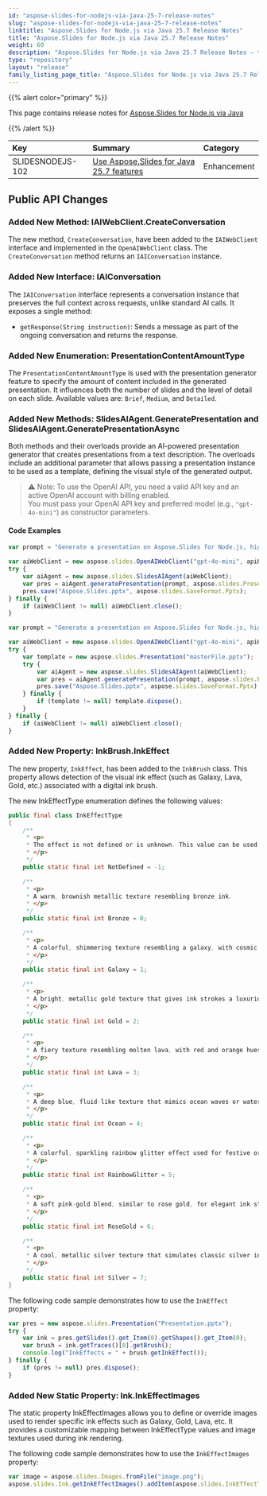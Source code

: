 ```yaml
---
id: "aspose-slides-for-nodejs-via-java-25-7-release-notes"
slug: "aspose-slides-for-nodejs-via-java-25-7-release-notes"
linktitle: "Aspose.Slides for Node.js via Java 25.7 Release Notes"
title: "Aspose.Slides for Node.js via Java 25.7 Release Notes"
weight: 60
description: "Aspose.Slides for Node.js via Java 25.7 Release Notes – the latest updates and fixes."
type: "repository"
layout: "release"
family_listing_page_title: "Aspose.Slides for Node.js via Java 25.7 Release Notes"
---
```


{{% alert color="primary" %}} 

This page contains release notes for [Aspose.Slides for Node.js via Java](https://www.npmjs.com/package/aspose.slides.via.java)

{{% /alert %}} 

|**Key**|**Summary**|**Category**|
| :- | :- | :- |
|SLIDESNODEJS-102|[Use Aspose.Slides for Java 25.7 features](/slides/java/release-notes/2025/aspose-slides-for-java-25-7-release-notes/)|Enhancement|



## Public API Changes

### Added New Method: IAIWebClient.CreateConversation

The new method, `CreateConversation`, have been added to the `IAIWebClient` interface and implemented in the `OpenAIWebClient` class. 
The `CreateConversation` method returns an `IAIConversation` instance.

### Added New Interface: IAIConversation
The `IAIConversation` interface represents a conversation instance that preserves the full context across requests, unlike standard AI calls.
It exposes a single method:
- `getResponse(String instruction)`: Sends a message as part of the ongoing conversation and returns the response.

### Added New Enumeration: PresentationContentAmountType
The `PresentationContentAmountType` is used with the presentation generator feature to specify the amount of content included in the generated presentation. It influences both the number of slides and the level of detail on each slide. Available values are: `Brief`, `Medium`, and `Detailed`.

### Added New Methods: SlidesAIAgent.GeneratePresentation and SlidesAIAgent.GeneratePresentationAsync
Both methods and their overloads provide an AI-powered presentation generator that creates presentations from a text description. The overloads include an additional parameter that allows passing a presentation instance to be used as a template, defining the visual style of the generated output.

> ⚠️ Note: To use the OpenAI API, you need a valid API key and an active OpenAI account with billing enabled.  
> You must pass your OpenAI API key and preferred model (e.g., `"gpt-4o-mini"`) as constructor parameters.

#### Code Examples

```javascript
var prompt = "Generate a presentation on Aspose.Slides for Node.js, highlighting its key features, common use cases, and the advantages it offers over competing solutions.";

var aiWebClient = new aspose.slides.OpenAIWebClient("gpt-4o-mini", apiKey, null);
try {
    var aiAgent = new aspose.slides.SlidesAIAgent(aiWebClient);
    var pres = aiAgent.generatePresentation(prompt, aspose.slides.PresentationContentAmountType.Medium);
    pres.save("Aspose.Slides.pptx", aspose.slides.SaveFormat.Pptx);
} finally {
    if (aiWebClient != null) aiWebClient.close();
}
```

```javascript
var prompt = "Generate a presentation on Aspose.Slides for Node.js, highlighting its key features, common use cases, and the advantages it offers over competing solutions.";

var aiWebClient = new aspose.slides.OpenAIWebClient("gpt-4o-mini", apiKey, null);
try {
    var template = new aspose.slides.Presentation("masterFile.pptx");
    try {
        var aiAgent = new aspose.slides.SlidesAIAgent(aiWebClient);
        var pres = aiAgent.generatePresentation(prompt, aspose.slides.PresentationContentAmountType.Medium, template);
        pres.save("Aspose.Slides.pptx", aspose.slides.SaveFormat.Pptx);
    } finally {
        if (template != null) template.dispose();
    }
} finally {
    if (aiWebClient != null) aiWebClient.close();
}
```

### Added New Property: InkBrush.InkEffect

The new property, `InkEffect`, has been added to the `InkBrush` class. 
This property allows detection of the visual ink effect (such as Galaxy, Lava, Gold, etc.) associated with a digital ink brush.

The new InkEffectType enumeration defines the following values:
```java
public final class InkEffectType
{
    /**
     * <p>
     * The effect is not defined or is unknown. This value can be used as a default or fallback.
     * </p>
     */
    public static final int NotDefined = -1;

    /**
     * <p>
     * A warm, brownish metallic texture resembling bronze ink.
     * </p>
     */
    public static final int Bronze = 0;

    /**
     * <p>
     * A colorful, shimmering texture resembling a galaxy, with cosmic tones.
     * </p>
     */
    public static final int Galaxy = 1;

    /**
     * <p>
     * A bright, metallic gold texture that gives ink strokes a luxurious appearance.
     * </p>
     */
    public static final int Gold = 2;

    /**
     * <p>
     * A fiery texture resembling molten lava, with red and orange hues.
     * </p>
     */
    public static final int Lava = 3;

    /**
     * <p>
     * A deep blue, fluid-like texture that mimics ocean waves or water-based ink.
     * </p>
     */
    public static final int Ocean = 4;

    /**
     * <p>
     * A colorful, sparkling rainbow glitter effect used for festive or vibrant ink strokes.
     * </p>
     */
    public static final int RainbowGlitter = 5;

    /**
     * <p>
     * A soft pink-gold blend, similar to rose gold, for elegant ink strokes.
     * </p>
     */
    public static final int RoseGold = 6;

    /**
     * <p>
     * A cool, metallic silver texture that simulates classic silver ink.
     * </p>
     */
    public static final int Silver = 7;
}
```

The following code sample demonstrates how to use the `InkEffect` property:
```javascript
var pres = new aspose.slides.Presentation("Presentation.pptx");
try {
    var ink = pres.getSlides().get_Item(0).getShapes().get_Item(0);
    var brush = ink.getTraces()[0].getBrush();
    console.log("InkEffects = " + brush.getInkEffect());
} finally {
    if (pres != null) pres.dispose();
}
```

### Added New Static Property: Ink.InkEffectImages

The static property InkEffectImages allows you to define or override images used to render specific ink effects such as Galaxy, Gold, Lava, etc. It provides a customizable mapping between InkEffectType values and image textures used during ink rendering.

The following code sample demonstrates how to use the `InkEffectImages` property:
```javascript
var image = aspose.slides.Images.fromFile("image.png");
aspose.slides.Ink.getInkEffectImages().addItem(aspose.slides.InkEffectType.Galaxy, image);
```

